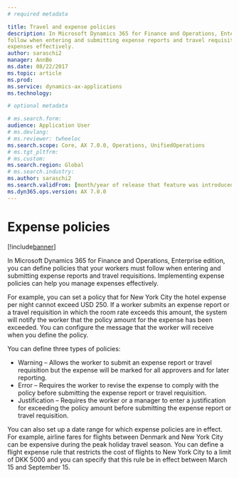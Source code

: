 ```yaml
---
# required metadata

title: Travel and expense policies
description: In Microsoft Dynamics 365 for Finance and Operations, Enterprise edition, you can define policies that your workers must 
follow when entering and submitting expense reports and travel requisitions. Implementing travel and expense policies can help you manage
expenses effectively. 
author: saraschi2
manager: AnnBe
ms.date: 08/22/2017
ms.topic: article
ms.prod: 
ms.service: dynamics-ax-applications
ms.technology: 

# optional metadata

# ms.search.form:  
audience: Application User
# ms.devlang: 
# ms.reviewer: twheeloc
ms.search.scope: Core, AX 7.0.0, Operations, UnifiedOperations
# ms.tgt_pltfrm: 
# ms.custom: 
ms.search.region: Global
# ms.search.industry: 
ms.author: saraschi2
ms.search.validFrom: [month/year of release that feature was introduced in, in format yyyy-mm-dd]
ms.dyn365.ops.version: AX 7.0.0
---
```


# Expense policies

[!include[banner](../includes/banner.md)]

In Microsoft Dynamics 365 for Finance and Operations, Enterprise edition, you can define policies that your workers must follow when 
entering and submitting expense reports and travel requisitions. Implementing expense policies can help you manage expenses 
effectively. 

For example, you can set a policy that for New York City the hotel expense per night cannot exceed USD 250. If a worker submits an 
expense report or a travel requisition in which the room rate exceeds this amount, the system will notify the worker that the policy 
amount for the expense has been exceeded. You can configure the message that the worker will receive when you define the policy. 

You can define three types of policies: 

 - Warning – Allows the worker to submit an expense report or travel requisition but the expense will be marked for all approvers and
 for later reporting. 
 - Error – Requires the worker to revise the expense to comply with the policy before submitting the expense report or travel 
 requisition. 
 - Justification – Requires the worker or a manager to enter a justification for exceeding the policy amount before submitting the
 expense report or travel requisition. 

You can also set up a date range for which expense policies are in effect. For example, airline fares for flights between Denmark 
and New York City can be expensive during the peak holiday travel season. You can define a flight expense rule that restricts the 
cost of flights to New York City to a limit of DKK 5000 and you can specify that this rule be in effect between March 15 and 
September 15. 
